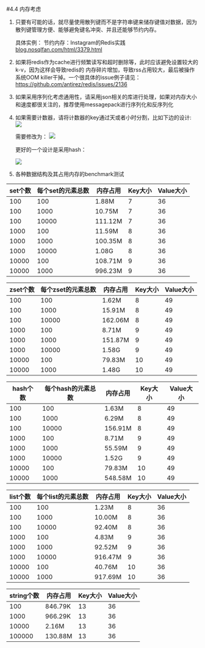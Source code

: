 #4.4	内存考虑

1.	只要有可能的话，就尽量使用散列键而不是字符串键来储存键值对数据，因为散列键管理方便、能够避免键名冲突、并且还能够节约内存。

	具体实例： 节约内存：Instagram的Redis实践 [blog.nosqlfan.com/html/3379.html](http://blog.nosqlfan.com/html/3379.html)

2. 如果将redis作为cache进行频繁读写和超时删除等，此时应该避免设置较大的k-v，因为这样会导致redis的 内存碎片增加，导致rss占用较大，最后被操作系统OOM killer干掉。一个很具体的issue例子请见：https://github.com/antirez/redis/issues/2136

3.	如果采用序列化考虑通用性，请采用json相关的库进行处理，如果对内存大小和速度都很关注的，推荐使用messagepack进行序列化和反序列化

4.	如果需要计数器，请将计数器的key通过天或者小时分割，比如下边的设计:
	![](https://raw.githubusercontent.com/gnuhpc/All-About-Redis/master/CodeDesignRule/mem1.png)
 
	需要修改为：
 	![](https://raw.githubusercontent.com/gnuhpc/All-About-Redis/master/CodeDesignRule/mem2.png)
	
	更好的一个设计是采用hash：

  	![](https://raw.githubusercontent.com/gnuhpc/All-About-Redis/master/CodeDesignRule/mem3.png)

5. 各种数据结构及其占用内存的benchmark测试


| set个数 	| 每个set的元素总数 	| 内存占用 	| Key大小 	| Value大小 	|
|---------	|-------------------	|----------	|---------	|-----------	|
| 100     	| 100               	| 1.88M    	| 7       	| 36        	|
| 100     	| 1000              	| 10.75M   	| 7       	| 36        	|
| 100     	| 10000             	| 111.12M  	| 7       	| 36        	|
| 1000    	| 100               	| 11.59M   	| 8       	| 36        	|
| 1000    	| 1000              	| 100.35M  	| 8       	| 36        	|
| 1000    	| 10000             	| 1.08G    	| 8       	| 36        	|
| 10000   	| 100               	| 108.71M  	| 9       	| 36        	|
| 10000   	| 1000              	| 996.23M  	| 9       	| 36        	|

| zset个数 | 每个zset的元素总数 | 内存占用    | Key大小 | Value大小 | 
|--------|-------------|---------|-------|---------| 
| 100    | 100         | 1.62M   | 8     | 49      | 
| 100    | 1000        | 15.91M  | 8     | 49      | 
| 100    | 10000       | 162.06M | 8     | 49      | 
| 1000   | 100         | 8.71M   | 9     | 49      | 
| 1000   | 1000        | 151.87M | 9     | 49      | 
| 1000   | 10000       | 1.58G   | 9     | 49      | 
| 10000  | 100         | 79.83M  | 10    | 49      | 
| 10000  | 1000        | 1.48G   | 10    | 49      | 

| hash个数 | 每个hash的元素总数 | 内存占用    | Key大小 | Value大小 | 
|--------|-------------|---------|-------|---------| 
| 100    | 100         | 1.63M   | 8     | 49      | 
| 100    | 1000        | 6.29M   | 8     | 49      | 
| 100    | 10000       | 156.91M | 8     | 49      | 
| 1000   | 100         | 8.71M   | 9     | 49      | 
| 1000   | 1000        | 55.59M  | 9     | 49      | 
| 1000   | 10000       | 1.52G   | 9     | 49      | 
| 10000  | 100         | 79.83M  | 10    | 49      | 
| 10000  | 1000        | 548.58M | 10    | 49      | 


| list个数 | 每个list的元素总数 | 内存占用    | Key大小 | Value大小 | 
|--------|-------------|---------|-------|---------| 
| 100    | 100         | 1.23M   | 8     | 36      | 
| 100    | 1000        | 10.00M  | 8     | 36      | 
| 100    | 10000       | 92.40M  | 8     | 36      | 
| 1000   | 100         | 4.83M   | 9     | 36      | 
| 1000   | 1000        | 92.52M  | 9     | 36      | 
| 1000   | 10000       | 916.47M | 9     | 36      | 
| 10000  | 100         | 40.76M  | 10    | 36      | 
| 10000  | 1000        | 917.69M | 10    | 36      | 


| string个数 | 内存占用    | Key大小 | Value大小 | 
|----------|---------|-------|---------| 
| 100      | 846.79K | 13    | 36      | 
| 1000     | 966.29K | 13    | 36      | 
| 10000    | 2.16M   | 13    | 36      | 
| 100000   | 130.88M | 13    | 36      | 

